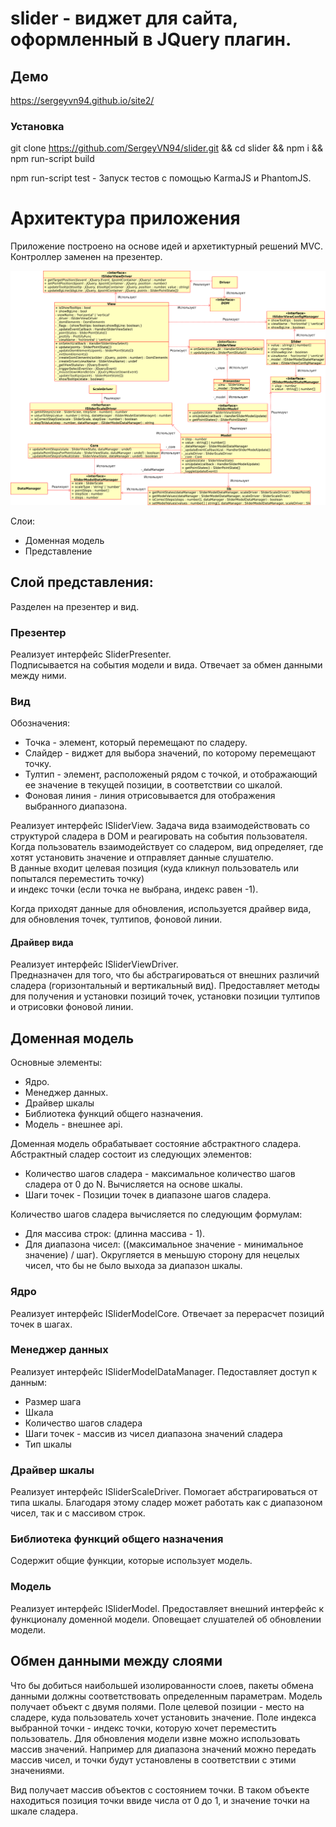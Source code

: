 # slider - виджет для сайта, оформленный в JQuery плагин.

## Демо
https://sergeyvn94.github.io/site2/  

### Установка
git clone https://github.com/SergeyVN94/slider.git && cd slider && npm i && npm run-script build
 
npm run-script test - Запуск тестов с помощью KarmaJS и PhantomJS.  


# Архитектура приложения
Приложение построено на основе идей и архетиктурный решений MVC. Контроллер заменен на презентер.

![alt text](/docs/uml.png)

Слои:
+ Доменная модель
+ Представление

## Слой представления:
Разделен на презентер и вид. 

### Презентер
Реализует интерфейс SliderPresenter.  
Подписывается на события модели и вида. Отвечает за обмен данными между ними.  

### Вид
Обозначения:
+ Точка - элемент, который перемещают по сладеру.
+ Слайдер - виджет для выбора значений, по которому перемещают точку.
+ Тултип - элемент, расположеный рядом с точкой, и отображающий ее значение в текущей позиции, в соответствии со шкалой.
+ Фоновая линия - линия отрисовывается для отображения выбранного диапазона.

Реализует интерфейс ISliderView.
Задача вида взаимодействовать со структурой сладера в DOM и реагировать на события пользователя.  
Когда пользователь взаимодействует со сладером, вид определяет, где хотят установить значение и отправляет данные слушателю.  
В данные входит целевая позиция (куда кликнул пользователь или попытался переместить точку)  
и индекс точки (если точка не выбрана, индекс равен -1).

Когда приходят данные для обновления, используется драйвер вида, для обновления точек, тултипов, фоновой линии.

#### Драйвер вида
Реализует интерфейс ISliderViewDriver.  
Предназначен для того, что бы абстрагироваться от внешних различий сладера (горизонтальный и вертикальный вид).
Предоставляет методы для получения и установки позиций точек, установки позиции тултипов и отрисовки фоновой линии.


## Доменная модель
Основные элементы:
+ Ядро.
+ Менеджер данных.
+ Драйвер шкалы
+ Библиотека функций общего назначения.
+ Модель - внешнее api.

Доменная модель обрабатывает состояние абстрактного сладера. 
Абстрактный сладер состоит из следующих элементов:
+ Количество шагов сладера - максимальное количество шагов сладера от 0 до N. Вычисляется на основе шкалы.
+ Шаги точек - Позиции точек в диапазоне шагов сладера.

Количество шагов сладера вычисляется по следующим формулам:
+ Для массива строк: (длинна массива - 1).
+ Для диапазона чисел: ((максимальное значение - минимальное значение) / шаг). Округляется в меньшую сторону для нецелых чисел, что бы не было выхода за диапазон шкалы.

### Ядро
Реализует интерфейс ISliderModelCore.
Отвечает за перерасчет позиций точек в шагах.

### Менеджер данных
Реализует интерфейс ISliderModelDataManager.
Педоставляет доступ к данным:
+ Размер шага
+ Шкала
+ Количество шагов сладера
+ Шаги точек - массив из чисел диапазона значений сладера
+ Тип шкалы

### Драйвер шкалы
Реализует интерфейс ISliderScaleDriver.
Помогает абстрагироваться от типа шкалы. Благодаря этому сладер может работать как с диапазоном чисел, так и с массивом строк.

### Библиотека функций общего назначения
Содержит общие функции, которые использует модель.

### Модель
Реализует интерфейс ISliderModel.
Предоставляет внешний интерфейс к функционалу доменной модели. Оповещает слушателей об обновлении модели.


## Обмен данными между слоями
Что бы добиться наибольшей изолированности слоев, пакеты обмена данными должны соответствовать определенным параметрам.
Модель получает объект с двумя полями. Поле целевой позиции - место на сладере, куда пользователь хочет установить значение. Поле индекса выбранной точки - индекс точки, которую хочет переместить пользователь.
Для обновления модели извне можно использовать массив значений. Например для диапазона значений можно передать массив чисел, и точки будут установлены в соответствии с этими значениями.

Вид получает массив объектов с состоянием точки. В таком объекте находиться позиция точки ввиде числа от 0 до 1, и значение точки на шкале сладера.
